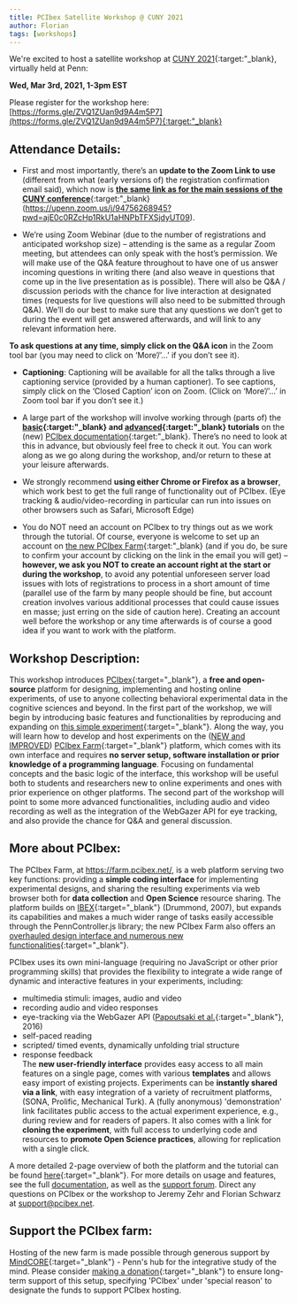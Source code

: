 ```yaml
---
title: PCIbex Satellite Workshop @ CUNY 2021
author: Florian
tags: [workshops]
---
```


We're excited to host a satellite workshop at [CUNY 2021](https://web.sas.upenn.edu/cuny2021/){:target:"_blank}, virtually held at Penn:

**Wed, Mar 3rd, 2021, 1-3pm EST**

Please register for the workshop here: [https://forms.gle/ZVQ1ZUan9d9A4m5P7](https://forms.gle/ZVQ1ZUan9d9A4m5P7){:target:"_blank}

## Attendance Details:

-	First and most importantly, there’s an **update to the Zoom Link to use** (different from what (early versions of) the registration confirmation email said), which now is [**the same link as for the main sessions of the CUNY conference**](https://upenn.zoom.us/j/94756268945?pwd=ajE0c0RZcHp1RkU1aHNPbTFXSjdyUT09){:target:"_blank}
(https://upenn.zoom.us/j/94756268945?pwd=ajE0c0RZcHp1RkU1aHNPbTFXSjdyUT09).

-	We’re using Zoom Webinar (due to the number of registrations and anticipated workshop size) – attending is the same as a regular Zoom meeting, but attendees can only speak with the host’s permission. We will make use of the Q&A feature throughout to have one of us answer incoming questions in writing there (and also weave in questions that come up in the live presentation as is possible). There will also be Q&A / discussion periods with the chance for live interaction at designated times (requests for live questions will also need to be submitted through Q&A). We’ll do our best to make sure that any questions we don’t get to during the event will get answered afterwards, and will link to any relevant information here.

  **To ask questions at any time, simply click on the Q&A icon** in the Zoom tool bar (you may need to click on ‘More’/’…’ if you don’t see it). 

-	**Captioning**: Captioning will be available for all the talks through a live captioning service (provided by a human captioner). To see captions, simply click on the ‘Closed Caption’ icon on Zoom. (Click on ‘More’/’…’ in Zoom tool bar if you don’t see it.)

-	A large part of the workshop will involve working through (parts of) the **[basic](https://doc.pcibex.net/basic-tutorial/){:target:"_blank} and [advanced](https://doc.pcibex.net/advanced-tutorial/){:target:"_blank} tutorials** on the (new) [PCIbex documentation](https://doc.pcibex.net/){:target:"_blank}. There’s no need to look at this in advance, but obviously feel free to check it out. You can work along as we go along during the workshop, and/or return to these at your leisure afterwards.

-	We strongly recommend **using either Chrome or Firefox as a browser**, which work best to get the full range of functionality out of PCIbex. (Eye tracking & audio/video-recording in particular can run into issues on other browsers such as Safari, Microsoft Edge)

-	You do NOT need an account on PCIbex to try things out as we work through the tutorial. Of course, everyone is welcome to set up an account on [the new PCIbex Farm](https://farm.pcibex.net/){:target:"_blank} (and if you do, be sure to confirm your account by clicking on the link in the email you will get) – **however, we ask you NOT to create an account right at the start or during the workshop**, to avoid any potential unforeseen server load issues with lots of registrations to process in a short amount of time (parallel use of the farm by many people should be fine, but account creation involves various additional processes that could cause issues en masse; just erring on the side of caution here). Creating an account well before the workshop or any time afterwards is of course a good idea if you want to work with the platform.



## Workshop Description:


This workshop introduces [PCIbex](https://www.pcibex.net/){:target="_blank"}, a **free and open-source** platform for designing, implementing and hosting online experiments, of use to anyone collecting behavioral experimental data in the cognitive sciences and beyond. In the first part of the workshop, we will begin by introducing basic features and functionalities by reproducing and expanding on [this simple experiment](https://farm.pcibex.net/r/QuFrkC/){:target="_blank"}. Along the way, you will learn how to develop and host experiments on the ([NEW and IMPROVED]({{site.baseurl}}/announcements/2021-01-22-new-pcibex-farm/)) [PCIbex Farm](https://farm.pcibex.net/){:target="_blank"} platform, which comes with its own interface and requires **no server setup, software installation or prior knowledge of a programming language**. Focusing on fundamental concepts and the basic logic of the interface, this workshop will be useful both to students and researchers new to online experiments and ones with prior experience on othger platforms. The second part of the workshop will point to some more advanced functionalities, including audio and video recording as well as the integration of the WebGazer API for eye tracking, and also provide the chance for Q&A and general discussion.

## More about PCIbex:

The PCIbex Farm, at <https://farm.pcibex.net/>, is a web platform serving two key functions: providing a **simple coding interface** for implementing experimental designs, and sharing the resulting experiments via web browser both for **data collection** and **Open Science** resource sharing. The platform builds on [IBEX](https://ibex.spellout.net/){:target="_blank"} (Drummond, 2007), but expands its capabilities and makes a much wider range of tasks easily accessible through the PennController.js library; the new PCIbex Farm also offers an [overhauled design interface and numerous new functionalities]({{site.baseurl}}/announcements/2021-01-22-new-pcibex-farm/){:target="_blank"}.

PCIbex uses its own mini-language (requiring no JavaScript or other prior programming skills) that provides the flexibility to integrate a wide range of dynamic and interactive features in your experiments, including:

-   multimedia stimuli: images, audio and video
-   recording audio and video responses
-   eye-tracking via the WebGazer API ([Papoutsaki et al.](https://www.ijcai.org/Abstract/16/540){:target="_blank"}, 2016)
-   self-paced reading
-   scripted/ timed events, dynamically unfolding trial structure
-   response feedback\
The **new user-friendly interface** provides easy access to all main features on a single page, comes with various **templates** and allows easy import of existing projects. Experiments can be **instantly shared via a link**, with easy integration of a variety of recruitment platforms, (SONA, Prolific, Mechanical Turk). A (fully anonymous) 'demonstration' link facilitates public access to the actual experiment experience, e.g., during review and for readers of papers. It also comes with a link for **cloning the experiment**, with full access to underlying code and resources to **promote Open Science practices**, allowing for replication with a single click.

A more detailed 2-page overview of both the platform and the tutorial can be found [here](https://www.pcibex.net/wp-content/uploads/2021/02/PCIbex_TutorialAbstract.pdf){:target="_blank"}. For more details on usage and features, see the full [documentation](https://doc.pcibex.net/), as well as the [support forum](https://www.pcibex.net/forums/forum/support/). Direct any questions on PCIbex or the workshop to Jeremy Zehr and Florian Schwarz at <support@pcibex.net>.

## Support the PCIbex farm:


Hosting of the new farm is made possible through generous support by [MindCORE](https://mindcore.sas.upenn.edu/){:target="_blank"} - Penn's hub for the integrative study of the mind. Please consider [making a donation](https://giving.apps.upenn.edu/fund?program=SAS&fund=630307){:target="_blank"} to ensure long-term support of this setup, specifying 'PCIbex' under 'special reason' to designate the funds to support PCIbex hosting.
